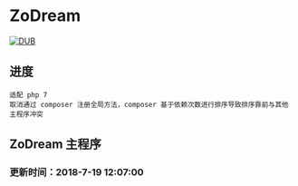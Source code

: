 # ZoDream

[![DUB](https://img.shields.io/dub/l/vibe-d.svg?maxAge=2592000)]()


## 进度

    适配 php 7
    取消通过 composer 注册全局方法，composer 基于依赖次数进行排序导致排序靠前与其他主程序冲突

## ZoDream 主程序


### 更新时间：2018-7-19 12:07:00